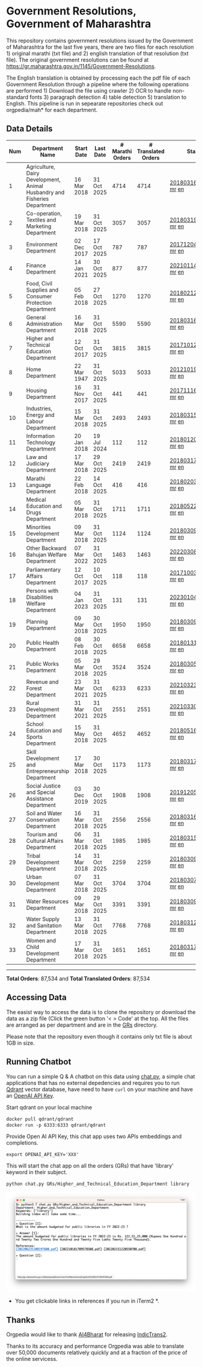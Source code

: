 # Government Resolutions, Government of Maharashtra

This repository contains government resolutions issued by the Government of Maharashtra for the last five years, there are two files for each resolution 1) original marathi (txt file) and 2) english translation of that resolution (txt file). The original government resolutions can be found at https://gr.maharashtra.gov.in/1145/Government-Resolutions.

The English translation is obtained by processing each the pdf file of each Government Resolution through a pipeline where the following operations are performed 1) Download the file using crawler 2) OCR to handle non-standard fonts 3) paragraph detection 4) table  detection 5) translation to English. This pipeline is run in sepearate repositories check out orgpedia/mah* for each department.


## Data Details

| Num | Department Name | Start Date | Last Date | # Marathi Orders | # Translated Orders | Starting Order | Last Order |
| --- | --------------- | ---------- | --------- | ---------------- | ------------------- | -------------- | ---------- |
| 1 | Agriculture, Dairy Development, Animal Husbandry and Fisheries Department | 16 Mar 2018 | 31 Oct 2025 | 4714 | 4714 | [201803161624182101.pdf](https://gr.maharashtra.gov.in/Site/Upload/Government%20Resolutions/English/201803161624182101.pdf) [mr](GRs/Agriculture,_Dairy_Development,_Animal_Husbandry_and_Fisheries_Department/201803161624182101.pdf.mr.txt) [en](GRs/Agriculture,_Dairy_Development,_Animal_Husbandry_and_Fisheries_Department/201803161624182101.pdf.en.txt) | [202510311709521301.pdf](https://gr.maharashtra.gov.in/Site/Upload/Government%20Resolutions/English/202510311709521301.pdf) [mr](GRs/Agriculture,_Dairy_Development,_Animal_Husbandry_and_Fisheries_Department/202510311709521301.pdf.mr.txt) [en](GRs/Agriculture,_Dairy_Development,_Animal_Husbandry_and_Fisheries_Department/202510311709521301.pdf.en.txt) |
| 2 | Co-operation, Textiles and Marketing Department | 19 Mar 2018 | 31 Oct 2025 | 3057 | 3057 | [201803191257576702.pdf](https://gr.maharashtra.gov.in/Site/Upload/Government%20Resolutions/English/201803191257576702.pdf) [mr](GRs/Co-operation,_Textiles_and_Marketing_Department/201803191257576702.pdf.mr.txt) [en](GRs/Co-operation,_Textiles_and_Marketing_Department/201803191257576702.pdf.en.txt) | [202510311620106702.pdf](https://gr.maharashtra.gov.in/Site/Upload/Government%20Resolutions/English/202510311620106702.pdf) [mr](GRs/Co-operation,_Textiles_and_Marketing_Department/202510311620106702.pdf.mr.txt) [en](GRs/Co-operation,_Textiles_and_Marketing_Department/202510311620106702.pdf.en.txt) |
| 3 | Environment Department | 02 Dec 2017 | 17 Oct 2025 | 787 | 787 | [201712041147216904.pdf](https://gr.maharashtra.gov.in/Site/Upload/Government%20Resolutions/English/201712041147216904.pdf) [mr](GRs/Environment_Department/201712041147216904.pdf.mr.txt) [en](GRs/Environment_Department/201712041147216904.pdf.en.txt) | [202510171940160004.pdf](https://gr.maharashtra.gov.in/Site/Upload/Government%20Resolutions/English/202510171940160004.....pdf) [mr](GRs/Environment_Department/202510171940160004.pdf.mr.txt) [en](GRs/Environment_Department/202510171940160004.pdf.en.txt) |
| 4 | Finance Department | 14 Jan 2021 | 30 Oct 2025 | 877 | 877 | [202101141237329905.pdf](https://gr.maharashtra.gov.in/Site/Upload/Government%20Resolutions/English/202101141237329905.pdf) [mr](GRs/Finance_Department/202101141237329905.pdf.mr.txt) [en](GRs/Finance_Department/202101141237329905.pdf.en.txt) | [202510301316150205.pdf](https://gr.maharashtra.gov.in/Site/Upload/Government%20Resolutions/English/202510301316150205.pdf) [mr](GRs/Finance_Department/202510301316150205.pdf.mr.txt) [en](GRs/Finance_Department/202510301316150205.pdf.en.txt) |
| 5 | Food, Civil Supplies and Consumer Protection Department | 05 Feb 2018 | 27 Oct 2025 | 1270 | 1270 | [201802121244545806.pdf](https://gr.maharashtra.gov.in/Site/Upload/Government%20Resolutions/English/201802121244545806.pdf) [mr](GRs/Food,_Civil_Supplies_and_Consumer_Protection_Department/201802121244545806.pdf.mr.txt) [en](GRs/Food,_Civil_Supplies_and_Consumer_Protection_Department/201802121244545806.pdf.en.txt) | [202510271139027806.pdf](https://gr.maharashtra.gov.in/Site/Upload/Government%20Resolutions/English/202510271139027806.pdf) [mr](GRs/Food,_Civil_Supplies_and_Consumer_Protection_Department/202510271139027806.pdf.mr.txt) [en](GRs/Food,_Civil_Supplies_and_Consumer_Protection_Department/202510271139027806.pdf.en.txt) |
| 6 | General Administration Department | 16 Mar 2018 | 31 Oct 2025 | 5590 | 5590 | [201803161224022707.pdf](https://gr.maharashtra.gov.in/Site/Upload/Government%20Resolutions/English/201803161224022707.pdf) [mr](GRs/General_Administration_Department/201803161224022707.pdf.mr.txt) [en](GRs/General_Administration_Department/201803161224022707.pdf.en.txt) | [202510311625571807.pdf](https://gr.maharashtra.gov.in/Site/Upload/Government%20Resolutions/English/202510311625571807.pdf) [mr](GRs/General_Administration_Department/202510311625571807.pdf.mr.txt) [en](GRs/General_Administration_Department/202510311625571807.pdf.en.txt) |
| 7 | Higher and Technical Education Department | 12 Oct 2017 | 31 Oct 2025 | 3815 | 3815 | [201710121514029708.pdf](https://gr.maharashtra.gov.in/Site/Upload/Government%20Resolutions/English/201710121514029708.pdf) [mr](GRs/Higher_and_Technical_Education_Department/201710121514029708.pdf.mr.txt) [en](GRs/Higher_and_Technical_Education_Department/201710121514029708.pdf.en.txt) | [202510311636038708.pdf](https://gr.maharashtra.gov.in/Site/Upload/Government%20Resolutions/English/202510311636038708.pdf) [mr](GRs/Higher_and_Technical_Education_Department/202510311636038708.pdf.mr.txt) [en](GRs/Higher_and_Technical_Education_Department/202510311636038708.pdf.en.txt) |
| 8 | Home Department | 22 Mar 1947 | 31 Oct 2025 | 5033 | 5033 | [201210191648552129.pdf](https://gr.maharashtra.gov.in/Site/Upload/Government%20Resolutions/English/201210191648552129.pdf) [mr](GRs/Home_Department/201210191648552129.pdf.mr.txt) [en](GRs/Home_Department/201210191648552129.pdf.en.txt) | [202510311802417129.pdf](https://gr.maharashtra.gov.in/Site/Upload/Government%20Resolutions/English/202510311802417129.pdf) [mr](GRs/Home_Department/202510311802417129.pdf.mr.txt) [en](GRs/Home_Department/202510311802417129.pdf.en.txt) |
| 9 | Housing Department | 16 Nov 2017 | 31 Oct 2025 | 441 | 441 | [201711161447076609.pdf](https://gr.maharashtra.gov.in/Site/Upload/Government%20Resolutions/English/201711161447076609.pdf) [mr](GRs/Housing_Department/201711161447076609.pdf.mr.txt) [en](GRs/Housing_Department/201711161447076609.pdf.en.txt) | [202510311820410509.pdf](https://gr.maharashtra.gov.in/Site/Upload/Government%20Resolutions/English/202510311820410509.pdf) [mr](GRs/Housing_Department/202510311820410509.pdf.mr.txt) [en](GRs/Housing_Department/202510311820410509.pdf.en.txt) |
| 10 | Industries, Energy and Labour Department | 15 Mar 2018 | 31 Oct 2025 | 2493 | 2493 | [201803151204055010.pdf](https://gr.maharashtra.gov.in/Site/Upload/Government%20Resolutions/English/201803151204055010.pdf) [mr](GRs/Industries,_Energy_and_Labour_Department/201803151204055010.pdf.mr.txt) [en](GRs/Industries,_Energy_and_Labour_Department/201803151204055010.pdf.en.txt) | [202510311717496310.pdf](https://gr.maharashtra.gov.in/Site/Upload/Government%20Resolutions/English/202510311717496310.pdf) [mr](GRs/Industries,_Energy_and_Labour_Department/202510311717496310.pdf.mr.txt) [en](GRs/Industries,_Energy_and_Labour_Department/202510311717496310.pdf.en.txt) |
| 11 | Information Technology Department | 20 Jan 2018 | 19 Jul 2024 | 112 | 112 | [201801201843024511.pdf](https://gr.maharashtra.gov.in/Site/Upload/Government%20Resolutions/English/201801201843024511.pdf) [mr](GRs/Information_Technology_Department/201801201843024511.pdf.mr.txt) [en](GRs/Information_Technology_Department/201801201843024511.pdf.en.txt) | [202407191742379111.pdf](https://gr.maharashtra.gov.in/Site/Upload/Government%20Resolutions/English/202407191742379111.pdf) [mr](GRs/Information_Technology_Department/202407191742379111.pdf.mr.txt) [en](GRs/Information_Technology_Department/202407191742379111.pdf.en.txt) |
| 12 | Law and Judiciary Department | 17 Mar 2018 | 29 Oct 2025 | 2419 | 2419 | [201803171129290212.pdf](https://gr.maharashtra.gov.in/Site/Upload/Government%20Resolutions/English/201803171129290212.pdf) [mr](GRs/Law_and_Judiciary_Department/201803171129290212.pdf.mr.txt) [en](GRs/Law_and_Judiciary_Department/201803171129290212.pdf.en.txt) | [202510291544554612.pdf](https://gr.maharashtra.gov.in/Site/Upload/Government%20Resolutions/English/202510291544554612.pdf) [mr](GRs/Law_and_Judiciary_Department/202510291544554612.pdf.mr.txt) [en](GRs/Law_and_Judiciary_Department/202510291544554612.pdf.en.txt) |
| 13 | Marathi Language Department | 22 Feb 2018 | 14 Oct 2025 | 416 | 416 | [201802031549154233.pdf](https://gr.maharashtra.gov.in/Site/Upload/Government%20Resolutions/English/201802031549154233.pdf) [mr](GRs/Marathi_Language_Department/201802031549154233.pdf.mr.txt) [en](GRs/Marathi_Language_Department/201802031549154233.pdf.en.txt) | [202510141557572633.pdf](https://gr.maharashtra.gov.in/Site/Upload/Government%20Resolutions/English/202510141557572633.pdf) [mr](GRs/Marathi_Language_Department/202510141557572633.pdf.mr.txt) [en](GRs/Marathi_Language_Department/202510141557572633.pdf.en.txt) |
| 14 | Medical Education and Drugs Department | 05 Mar 2018 | 31 Oct 2025 | 1711 | 1711 | [201805221424292513.pdf](https://gr.maharashtra.gov.in/Site/Upload/Government%20Resolutions/English/201805221424292513.pdf) [mr](GRs/Medical_Education_and_Drugs_Department/201805221424292513.pdf.mr.txt) [en](GRs/Medical_Education_and_Drugs_Department/201805221424292513.pdf.en.txt) | [202510311015557613.pdf](https://gr.maharashtra.gov.in/Site/Upload/Government%20Resolutions/English/202510311015557613.pdf) [mr](GRs/Medical_Education_and_Drugs_Department/202510311015557613.pdf.mr.txt) [en](GRs/Medical_Education_and_Drugs_Department/202510311015557613.pdf.en.txt) |
| 15 | Minorities Development Department | 09 Mar 2018 | 31 Oct 2025 | 1124 | 1124 | [201803091218355314.pdf](https://gr.maharashtra.gov.in/Site/Upload/Government%20Resolutions/English/201803091218355314.pdf) [mr](GRs/Minorities_Development_Department/201803091218355314.pdf.mr.txt) [en](GRs/Minorities_Development_Department/201803091218355314.pdf.en.txt) | [202510311748051514.pdf](https://gr.maharashtra.gov.in/Site/Upload/Government%20Resolutions/English/202510311748051514.pdf) [mr](GRs/Minorities_Development_Department/202510311748051514.pdf.mr.txt) [en](GRs/Minorities_Development_Department/202510311748051514.pdf.en.txt) |
| 16 | Other Backward Bahujan Welfare Department | 07 Mar 2022 | 31 Oct 2025 | 1463 | 1463 | [202203081752439334.pdf](https://gr.maharashtra.gov.in/Site/Upload/Government%20Resolutions/English/202203081752439334.pdf) [mr](GRs/Other_Backward_Bahujan_Welfare_Department/202203081752439334.pdf.mr.txt) [en](GRs/Other_Backward_Bahujan_Welfare_Department/202203081752439334.pdf.en.txt) | [202510311626461234.pdf](https://gr.maharashtra.gov.in/Site/Upload/Government%20Resolutions/English/202510311626461234.pdf) [mr](GRs/Other_Backward_Bahujan_Welfare_Department/202510311626461234.pdf.mr.txt) [en](GRs/Other_Backward_Bahujan_Welfare_Department/202510311626461234.pdf.en.txt) |
| 17 | Parliamentary Affairs Department | 12 Oct 2017 | 10 Oct 2025 | 118 | 118 | [201710031642378615.pdf](https://gr.maharashtra.gov.in/Site/Upload/Government%20Resolutions/English/201710031642378615.pdf) [mr](GRs/Parliamentary_Affairs_Department/201710031642378615.pdf.mr.txt) [en](GRs/Parliamentary_Affairs_Department/201710031642378615.pdf.en.txt) | [202510101733094515.pdf](https://gr.maharashtra.gov.in/Site/Upload/Government%20Resolutions/English/202510101733094515.pdf) [mr](GRs/Parliamentary_Affairs_Department/202510101733094515.pdf.mr.txt) [en](GRs/Parliamentary_Affairs_Department/202510101733094515.pdf.en.txt) |
| 18 | Persons with Disabilities Welfare Department | 04 Jan 2023 | 31 Oct 2025 | 131 | 131 | [202301041906309635.pdf](https://gr.maharashtra.gov.in/Site/Upload/Government%20Resolutions/English/202301041906309635.pdf) [mr](GRs/Persons_with_Disabilities_Welfare_Department/202301041906309635.pdf.mr.txt) [en](GRs/Persons_with_Disabilities_Welfare_Department/202301041906309635.pdf.en.txt) | [202510311520161335.pdf](https://gr.maharashtra.gov.in/Site/Upload/Government%20Resolutions/English/202510311520161335.....pdf) [mr](GRs/Persons_with_Disabilities_Welfare_Department/202510311520161335.pdf.mr.txt) [en](GRs/Persons_with_Disabilities_Welfare_Department/202510311520161335.pdf.en.txt) |
| 19 | Planning Department | 09 Mar 2018 | 30 Oct 2025 | 1950 | 1950 | [201803091441032716.pdf](https://gr.maharashtra.gov.in/Site/Upload/Government%20Resolutions/English/201803091441032716.pdf) [mr](GRs/Planning_Department/201803091441032716.pdf.mr.txt) [en](GRs/Planning_Department/201803091441032716.pdf.en.txt) | [202510301845457516.pdf](https://gr.maharashtra.gov.in/Site/Upload/Government%20Resolutions/English/202510301845457516.pdf) [mr](GRs/Planning_Department/202510301845457516.pdf.mr.txt) [en](GRs/Planning_Department/202510301845457516.pdf.en.txt) |
| 20 | Public Health Department | 08 Feb 2018 | 30 Oct 2025 | 6658 | 6658 | [201801311722275417.pdf](https://gr.maharashtra.gov.in/Site/Upload/Government%20Resolutions/English/201801311722275417.pdf) [mr](GRs/Public_Health_Department/201801311722275417.pdf.mr.txt) [en](GRs/Public_Health_Department/201801311722275417.pdf.en.txt) | [202510301650168917.pdf](https://gr.maharashtra.gov.in/Site/Upload/Government%20Resolutions/English/202510301650168917.pdf) [mr](GRs/Public_Health_Department/202510301650168917.pdf.mr.txt) [en](GRs/Public_Health_Department/202510301650168917.pdf.en.txt) |
| 21 | Public Works Department | 05 Mar 2018 | 29 Oct 2025 | 3524 | 3524 | [201803051515468118.pdf](https://gr.maharashtra.gov.in/Site/Upload/Government%20Resolutions/English/201803051515468118.pdf) [mr](GRs/Public_Works_Department/201803051515468118.pdf.mr.txt) [en](GRs/Public_Works_Department/201803051515468118.pdf.en.txt) | [202510291637434718.pdf](https://gr.maharashtra.gov.in/Site/Upload/Government%20Resolutions/English/202510291637434718.pdf) [mr](GRs/Public_Works_Department/202510291637434718.pdf.mr.txt) [en](GRs/Public_Works_Department/202510291637434718.pdf.en.txt) |
| 22 | Revenue and Forest Department | 23 Mar 2021 | 31 Oct 2025 | 6233 | 6233 | [202103231328393119.pdf](https://gr.maharashtra.gov.in/Site/Upload/Government%20Resolutions/English/202103231328393119.pdf) [mr](GRs/Revenue_and_Forest_Department/202103231328393119.pdf.mr.txt) [en](GRs/Revenue_and_Forest_Department/202103231328393119.pdf.en.txt) | [202510311720500019.pdf](https://gr.maharashtra.gov.in/Site/Upload/Government%20Resolutions/English/202510311720500019.pdf) [mr](GRs/Revenue_and_Forest_Department/202510311720500019.pdf.mr.txt) [en](GRs/Revenue_and_Forest_Department/202510311720500019.pdf.en.txt) |
| 23 | Rural Development Department | 31 Mar 2021 | 31 Oct 2025 | 2551 | 2551 | [202103301021181120.pdf](https://gr.maharashtra.gov.in/Site/Upload/Government%20Resolutions/English/202103301021181120.pdf) [mr](GRs/Rural_Development_Department/202103301021181120.pdf.mr.txt) [en](GRs/Rural_Development_Department/202103301021181120.pdf.en.txt) | [202510311806011420.pdf](https://gr.maharashtra.gov.in/Site/Upload/Government%20Resolutions/English/202510311806011420.pdf) [mr](GRs/Rural_Development_Department/202510311806011420.pdf.mr.txt) [en](GRs/Rural_Development_Department/202510311806011420.pdf.en.txt) |
| 24 | School Education and Sports Department | 15 May 2018 | 31 Oct 2025 | 4652 | 4652 | [201805161114241221.pdf](https://gr.maharashtra.gov.in/Site/Upload/Government%20Resolutions/English/201805161114241221.pdf) [mr](GRs/School_Education_and_Sports_Department/201805161114241221.pdf.mr.txt) [en](GRs/School_Education_and_Sports_Department/201805161114241221.pdf.en.txt) | [202510311808517921.pdf](https://gr.maharashtra.gov.in/Site/Upload/Government%20Resolutions/English/202510311808517921.pdf) [mr](GRs/School_Education_and_Sports_Department/202510311808517921.pdf.mr.txt) [en](GRs/School_Education_and_Sports_Department/202510311808517921.pdf.en.txt) |
| 25 | Skill Development and Entrepreneurship Department | 17 Mar 2018 | 30 Oct 2025 | 1173 | 1173 | [201803171322099003.pdf](https://gr.maharashtra.gov.in/Site/Upload/Government%20Resolutions/English/201803171322099003.pdf) [mr](GRs/Skill_Development_and_Entrepreneurship_Department/201803171322099003.pdf.mr.txt) [en](GRs/Skill_Development_and_Entrepreneurship_Department/201803171322099003.pdf.en.txt) | [202510301722259803.pdf](https://gr.maharashtra.gov.in/Site/Upload/Government%20Resolutions/English/202510301722259803.pdf) [mr](GRs/Skill_Development_and_Entrepreneurship_Department/202510301722259803.pdf.mr.txt) [en](GRs/Skill_Development_and_Entrepreneurship_Department/202510301722259803.pdf.en.txt) |
| 26 | Social Justice and Special Assistance Department | 03 Dec 2019 | 30 Oct 2025 | 1908 | 1908 | [201912051107011622.pdf](https://gr.maharashtra.gov.in/Site/Upload/Government%20Resolutions/English/201912051107011622.pdf) [mr](GRs/Social_Justice_and_Special_Assistance_Department/201912051107011622.pdf.mr.txt) [en](GRs/Social_Justice_and_Special_Assistance_Department/201912051107011622.pdf.en.txt) | [202510301612513622.pdf](https://gr.maharashtra.gov.in/Site/Upload/Government%20Resolutions/English/202510301612513622.pdf) [mr](GRs/Social_Justice_and_Special_Assistance_Department/202510301612513622.pdf.mr.txt) [en](GRs/Social_Justice_and_Special_Assistance_Department/202510301612513622.pdf.en.txt) |
| 27 | Soil and Water Conservation Department | 16 Mar 2018 | 31 Oct 2025 | 2556 | 2556 | [201803161247582426.pdf](https://gr.maharashtra.gov.in/Site/Upload/Government%20Resolutions/English/201803161247582426.pdf) [mr](GRs/Soil_and_Water_Conservation_Department/201803161247582426.pdf.mr.txt) [en](GRs/Soil_and_Water_Conservation_Department/201803161247582426.pdf.en.txt) | [202510311914058426.pdf](https://gr.maharashtra.gov.in/Site/Upload/Government%20Resolutions/English/202510311914058426.pdf) [mr](GRs/Soil_and_Water_Conservation_Department/202510311914058426.pdf.mr.txt) [en](GRs/Soil_and_Water_Conservation_Department/202510311914058426.pdf.en.txt) |
| 28 | Tourism and Cultural Affairs Department | 06 Mar 2018 | 31 Oct 2025 | 1985 | 1985 | [201803151055091823.pdf](https://gr.maharashtra.gov.in/Site/Upload/Government%20Resolutions/English/201803151055091823.pdf) [mr](GRs/Tourism_and_Cultural_Affairs_Department/201803151055091823.pdf.mr.txt) [en](GRs/Tourism_and_Cultural_Affairs_Department/201803151055091823.pdf.en.txt) | [202510311545020123.pdf](https://gr.maharashtra.gov.in/Site/Upload/Government%20Resolutions/English/202510311545020123.....pdf) [mr](GRs/Tourism_and_Cultural_Affairs_Department/202510311545020123.pdf.mr.txt) [en](GRs/Tourism_and_Cultural_Affairs_Department/202510311545020123.pdf.en.txt) |
| 29 | Tribal Development Department | 14 Mar 2018 | 31 Oct 2025 | 2259 | 2259 | [201803091105184924.pdf](https://gr.maharashtra.gov.in/Site/Upload/Government%20Resolutions/English/201803091105184924.pdf) [mr](GRs/Tribal_Development_Department/201803091105184924.pdf.mr.txt) [en](GRs/Tribal_Development_Department/201803091105184924.pdf.en.txt) | [202510311829306624.pdf](https://gr.maharashtra.gov.in/Site/Upload/Government%20Resolutions/English/202510311829306624....pdf) [mr](GRs/Tribal_Development_Department/202510311829306624.pdf.mr.txt) [en](GRs/Tribal_Development_Department/202510311829306624.pdf.en.txt) |
| 30 | Urban Development Department | 07 Mar 2018 | 31 Oct 2025 | 3704 | 3704 | [201803071203178325.pdf](https://gr.maharashtra.gov.in/Site/Upload/Government%20Resolutions/English/201803071203178325.pdf) [mr](GRs/Urban_Development_Department/201803071203178325.pdf.mr.txt) [en](GRs/Urban_Development_Department/201803071203178325.pdf.en.txt) | [202510311733268625.pdf](https://gr.maharashtra.gov.in/Site/Upload/Government%20Resolutions/English/202510311733268625.pdf) [mr](GRs/Urban_Development_Department/202510311733268625.pdf.mr.txt) [en](GRs/Urban_Development_Department/202510311733268625.pdf.en.txt) |
| 31 | Water Resources Department | 09 Mar 2018 | 29 Oct 2025 | 3391 | 3391 | [201803091034435527.pdf](https://gr.maharashtra.gov.in/Site/Upload/Government%20Resolutions/English/201803091034435527.pdf) [mr](GRs/Water_Resources_Department/201803091034435527.pdf.mr.txt) [en](GRs/Water_Resources_Department/201803091034435527.pdf.en.txt) | [202510291557290127.pdf](https://gr.maharashtra.gov.in/Site/Upload/Government%20Resolutions/English/202510291557290127.pdf) [mr](GRs/Water_Resources_Department/202510291557290127.pdf.mr.txt) [en](GRs/Water_Resources_Department/202510291557290127.pdf.en.txt) |
| 32 | Water Supply and Sanitation Department | 13 Mar 2018 | 31 Oct 2025 | 7768 | 7768 | [201803121414108428.pdf](https://gr.maharashtra.gov.in/Site/Upload/Government%20Resolutions/English/201803121414108428.pdf) [mr](GRs/Water_Supply_and_Sanitation_Department/201803121414108428.pdf.mr.txt) [en](GRs/Water_Supply_and_Sanitation_Department/201803121414108428.pdf.en.txt) | [202510311642083928.pdf](https://gr.maharashtra.gov.in/Site/Upload/Government%20Resolutions/English/202510311642083928.pdf) [mr](GRs/Water_Supply_and_Sanitation_Department/202510311642083928.pdf.mr.txt) [en](GRs/Water_Supply_and_Sanitation_Department/202510311642083928.pdf.en.txt) |
| 33 | Women and Child Development Department | 17 Mar 2018 | 31 Oct 2025 | 1651 | 1651 | [201803171539444330.pdf](https://gr.maharashtra.gov.in/Site/Upload/Government%20Resolutions/English/201803171539444330.pdf) [mr](GRs/Women_and_Child_Development_Department/201803171539444330.pdf.mr.txt) [en](GRs/Women_and_Child_Development_Department/201803171539444330.pdf.en.txt) | [202510311741311430.pdf](https://gr.maharashtra.gov.in/Site/Upload/Government%20Resolutions/English/202510311741311430.pdf) [mr](GRs/Women_and_Child_Development_Department/202510311741311430.pdf.mr.txt) [en](GRs/Women_and_Child_Development_Department/202510311741311430.pdf.en.txt) |
----------------------------------------------------------------------------------------------------

**Total Orders**: 87,534 and **Total Translated Orders**: 87,534
## Accessing Data

The easist way to access the data is to clone the repository or download the data as a zip file (Click the green button '< > Code' at the top. All the files are arranged as per department and are in the [GRs](GRs) directory.

Please note that the repository even though it contains only txt file is about 1GB in size.

## Running Chatbot

You can run a simple Q & A chatbot on this data using [chat.py](chat.py), a simple chat applications that has no external depedencies and requires you to run [Qdrant](https://qdrant.tech/) vector database, have need to have `curl` on your machine and have an [OpenAI API Key](https://help.openai.com/en/articles/4936850-where-do-i-find-my-secret-api-key).

Start qdrant on your local machine
```shell
docker pull qdrant/qdrant
docker run -p 6333:6333 qdrant/qdrant
```

Provide Open AI API Key, this chat app uses two APIs embeddings and completions.
```shell
export OPENAI_API_KEY='XXX'
```

This will start the chat app on all the orders (GRs) that have 'library' keyword in their subject.

```shell
python chat.py GRs/Higher_and_Technical_Education_Department library
```

![screenshot of running chat.py](screenshot.png)

* You get clickable links in references if you run in iTerm2 *.

## Thanks

Orgpedia would like to thank [AI4Bharat](https://ai4bharat.iitm.ac.in/) for releasing [IndicTrans2](https://github.com/AI4Bharat/IndicTrans2).

Thanks to its accuracy and performance Orgpedia was able to translate over 50,000 documents relatively quickly and at a fraction of the price of the online servicess.

